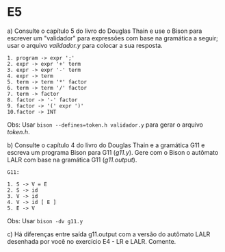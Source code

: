 # E5

a) Consulte o capítulo 5 do livro do Douglas Thain
e use o Bison para escrever um "validador" para expressões com base na
gramática a seguir; usar o arquivo _validador.y_ 
para colocar a sua resposta.

```
1. program -> expr ';'
2. expr -> expr '+' term
3. expr -> expr '-' term
4. expr -> term     
5. term -> term '*' factor
6. term -> term '/' factor
7. term -> factor
8. factor -> '-' factor
9. factor -> '(' expr ')'
10.factor -> INT
```

Obs: Usar ```bison --defines=token.h validador.y```
para gerar o arquivo _token.h_.

b) Consulte o capítulo 4 do livro do Douglas Thain e
a gramática G11 e escreva um programa Bison para G11 (_g11.y_).
Gere com o Bison o autômato LALR com base na gramática G11
(_g11.output_).

```
G11:

1. S -> V = E
2. S -> id
3. V -> id
4. V -> id [ E ]
5. E -> V
```

Obs: Usar ```bison -dv g11.y```

c) Há diferenças entre saída g11.output com a versão do autômato LALR
desenhada por você no exercício E4 - LR e LALR. Comente.





